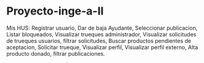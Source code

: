 # Proyecto-inge-a-II
Mis HUS: Registrar usuario, Dar de baja Ayudante, Seleccionar publicacion, Listar bloqueados, Visualizar trueques administrador, Visualizar solicitudes de trueques usuarios, filtrar solicitudes, Buscar productos pendientes de aceptacion, Solicitar trueque, Visualizar perfil, Visualizar perfil externo, Alta producto donado, filtrar publicaciones. 
